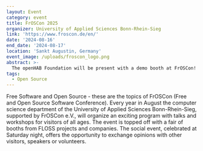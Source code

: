 ```yaml
---
layout: Event
category: event
title: FrOSCon 2025
organizer: University of Applied Sciences Bonn-Rhein-Sieg
link: 'https://www.froscon.de/en/'
date: '2024-08-16'
end_date: '2024-08-17'
location: 'Sankt Augustin, Germany'
event_image: /uploads/froscon_logo.png
abstract: >-
  The openHAB Foundation will be present with a demo booth at FrOSCon!
tags:
  - Open Source
---
```

Free Software and Open Source - these are the topics of FrOSCon (Free and Open Source Software Conference). Every year in August the computer science department of the University of Applied Sciences Bonn-Rhein-Sieg, supported by FrOSCon e.V., will organize an exciting program with talks and workshops for visitors of all ages. The event is topped off with a fair of booths from FLOSS projects and companies. The social event, celebrated at Saturday night, offers the opportunity to exchange opinions with other visitors, speakers or volunteers.

<!-- more -->
